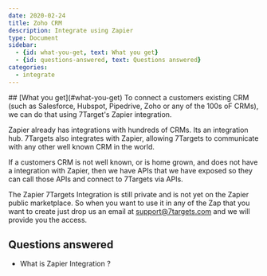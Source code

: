 ```yaml
---
date: 2020-02-24
title: Zoho CRM 
description: Integrate using Zapier 
type: Document
sidebar:
  - {id: what-you-get, text: What you get}
  - {id: questions-answered, text: Questions answered}
categories:
  - integrate
---
```


<a name="what-you-get"/>
## [What you get](#what-you-get)
To connect a customers existing CRM (such as Salesforce, Hubspot, Pipedrive, Zoho or any of the 100s oF CRMs), we can do that using 7Target's Zapier integration.

Zapier already has integrations with hundreds of CRMs. Its an integration hub. 7Targets also integrates with Zapier, allowing 7Targets to communicate with any other well known CRM in the world.

If a customers CRM is not well known, or is home grown, and does not have a integration with Zapier, then we have APIs that we have exposed so they can call those APIs and connect to 7Targets via APIs.

The Zapier 7Targets Integration is still private and is not yet on the Zapier public marketplace. So when you want to use it in any of the Zap that you want to create just drop us an email at support@7targets.com and we will provide you the access.
 
## Questions answered
- What is Zapier Integration ?




